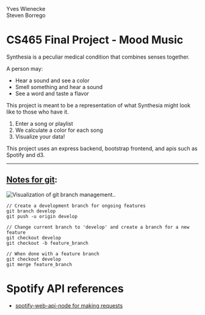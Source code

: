 Yves Wienecke<Br/>
Steven Borrego

# CS465 Final Project - Mood Music

Synthesia is a peculiar medical condition that combines senses together.

A person may:
* Hear a sound and see a color
* Smell something and hear a sound
* See a word and taste a flavor

This project is meant to be a representation of what Synthesia might look like to those who have it.

1. Enter a song or playlist
2. We calculate a color for each song 
3. Visualize your data!

This project uses an express backend, bootstrap frontend, and apis such as Spotify and d3.

<hr/>

## [Notes for git](https://www.atlassian.com/git/tutorials/comparing-workflows/gitflow-workflow):

![Visualization of git branch management.](https://wac-cdn.atlassian.com/dam/jcr:b5259cce-6245-49f2-b89b-9871f9ee3fa4/03%20(2).svg?cdnVersion=lb).

```
// Create a development branch for ongoing features
git branch develop
git push -u origin develop
```

```
// Change current branch to 'develop' and create a branch for a new feature
git checkout develop
git checkout -b feature_branch
```

```
// When done with a feature branch
git checkout develop
git merge feature_branch
```


# Spotify API references

* [spotify-web-api-node for making requests](BQA6hJ6ecDWcFEeO1GZOamgZYrtFpkXoOsEFhTPUAtkfpPrPD0dCkB0qvjL3G2sL2UaOZVB084I6s4fD4PoOX7YBCQucZydyv2CqlHXMHIG1Ht6_6pGKXAWBuk_tVQgOh3HOzvMQ6dQkYlLEQZlKtXudIV63BAVnuA)
